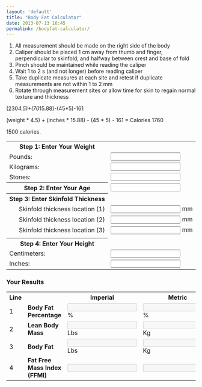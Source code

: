 ```yaml
---
layout: 'default'
title: "Body Fat Calculator"
date: 2013-07-13 16:45
permalink: /bodyfat-calculator/
---
```

<div class='row'>
  <div class='col-md-6'>
<ol>
  <li> All measurement should be made on the right side of the body</li>
  <li> Caliper should be placed 1 cm away from thumb and finger, perpendicular to skinfold, and halfway between crest and base of fold</li>
  <li> Pinch should be maintained while reading the caliper</li>
  <li> Wait 1 to 2 s (and not longer) before reading caliper</li>
  <li> Take duplicate measures at each site and retest if duplicate measurements are not within 1 to 2 mm</li>
  <li> Rotate through measurement sites or allow time for skin to regain normal texture and thickness</li>
</ol>

(230*4.5)+(70*15.88)-(45*5)-161

(weight * 4.5) + (inches * 15.88) - (45 * 5) - 161 = Calories 1760

1500 calories.

<form action="javascript: void(0)" name="bfc">
<table class='table bf'>
  <tbody>
    </tr>
    <tr><th colspan-='2'>Step 1: Enter Your Weight</th></tr>
    <tr>
      <td>Pounds:</td>
      <td>
        <input type="text" name="pounds" class="col-md-5" onchange="convert('pounds')" />
    </td>
    </tr>
    <tr>
      <td>Kilograms:</td>
      <td>
        <input type="text" name="kilograms" class="col-md-5" onchange="convert('kilograms')" />
    </td>
    </tr>
    <tr>
      <td>Stones:</td>
      <td>
        <input type="text" name="stones" class="col-md-5" onchange="convert('stones')" />
    </td>
    </tr>
    <tr>
      <th> Step 2: Enter Your Age</th>
      <td><input type="text" name="age" class="col-md-5" onchange="convert('age')" /></td>
    </tr>
    <tr> <th colcol-md-='2'> Step 3: Enter Skinfold Thickness </th> </tr>
    <tr>
      <td align="right">Skinfold thickness location (1)</td>
      <td><input type="text" name="mm1" class="col-md-5" onchange="convert('mm1')" /> mm</td>
    </tr>
    <tr>
      <td align="right">Skinfold thickness location (2)</td>
      <td><input type="text" name="mm2" class="col-md-5" onchange="convert('mm2')" /> mm</td>
    </tr>
    <tr>
      <td align="right">Skinfold thickness location (3)</td>
      <td><input type="text" name="mm3" class="col-md-5" onchange="convert('mm3')" /> mm</td>
    </tr>
      <tr><td align="right"></td>
    </tr>
    <tr> <th colcol-md-='2'> Step 4: Enter Your Height</th> </tr>
    <tr>
      <td>Centimeters:</td>
      <td> <input type="text" name="meters" class="col-md-5" onchange="convert('meters')" /> </td>
    </tr>
    <tr>
      <td>Inches:</td>
      <td> <input type="text" name="inches" class="col-md-5" onchange="convert('inches')" /> </td>
    </tr>
  </tbody>
</table>
</div>
<div class="col-md-6">
<h3>Your Results</h3>
<table class='table bf' width="100%" border="0" cellspacing="5" cellpadding="5">
  <tbody>
  <tr>
    <th>Line</th>
    <th>&nbsp;</th>
    <th>Imperial</th>
    <th>Metric</th>
  </tr>
  <tr>
    <td>1</td>
    <td><strong>Body Fat Percentage</strong></td>
    <td><input type="text" name="bfp1" disabled class="col-md-5" /> %</td>
    <td><input type="text" name="bfp2" disabled class="col-md-5" /> %</td>
  </tr>
  <tr>
    <td>2</td>
    <td><strong>Lean Body Mass</strong></td>
    <td><input type="text" name="lbmi" disabled class="col-md-5" /> Lbs</td>
    <td><input type="text" name="lbmm" disabled class="col-md-5" /> Kg</td>
  </tr>
  <tr>
    <td>3</td>
    <td><strong>Body Fat</strong></td>
    <td><input type="text" name="bfi" disabled class="col-md-5" /> Lbs</td>
    <td><input type="text" name="bfm" disabled class="col-md-5" /> Kg</td>
  </tr>
  <tr>
    <td>4</td>
    <td><strong>Fat Free Mass Index (FFMI)</strong></td>
    <td><input type="text" name="FFMI" disabled class="col-md-5" /></td>
    <td><input type="text" name="FFMI2" disabled class="col-md-5" /></td>
  </tr>
  </tbody>
</table>
</form>
</div>
</div>
